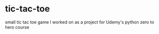 # tic-tac-toe
small tic tac toe game I worked on as a project for Udemy's python zero to hero course
